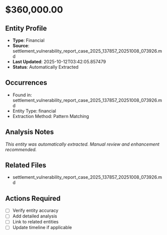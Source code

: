 # $360,000.00

## Entity Profile
- **Type**: Financial
- **Source**: settlement_vulnerability_report_case_2025_137857_20251008_073926.md
- **Last Updated**: 2025-10-12T03:42:05.857479
- **Status**: Automatically Extracted

## Occurrences
- Found in: settlement_vulnerability_report_case_2025_137857_20251008_073926.md
- Entity Type: financial
- Extraction Method: Pattern Matching

## Analysis Notes
*This entity was automatically extracted. Manual review and enhancement recommended.*

## Related Files
- settlement_vulnerability_report_case_2025_137857_20251008_073926.md

## Actions Required
- [ ] Verify entity accuracy
- [ ] Add detailed analysis
- [ ] Link to related entities
- [ ] Update timeline if applicable
